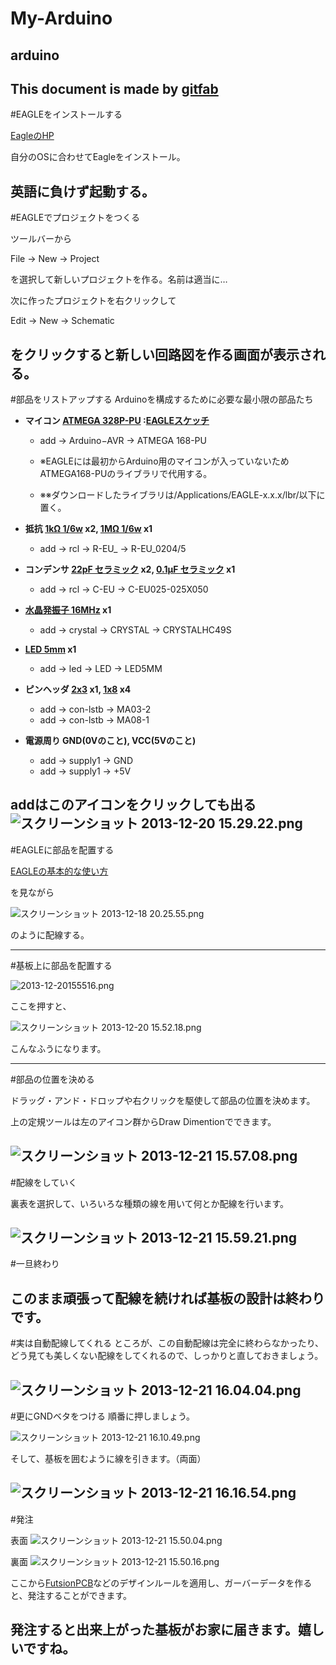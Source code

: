 # My-Arduino
## arduino
This document is made by [gitfab](http://gitfab.org)
---
#EAGLEをインストールする

[EagleのHP](http://www.cadsoftusa.com/download-eagle/?language=en)

自分のOSに合わせてEagleをインストール。

英語に負けず起動する。
---
#EAGLEでプロジェクトをつくる

ツールバーから

File -&gt; New -&gt; Project

を選択して新しいプロジェクトを作る。名前は適当に…

次に作ったプロジェクトを右クリックして

Edit -&gt; New -&gt; Schematic

をクリックすると新しい回路図を作る画面が表示される。
---
#部品をリストアップする
Arduinoを構成するために必要な最小限の部品たち

* **マイコン [ATMEGA 328P-PU](http://akizukidenshi.com/catalog/g/gI-03142/) :[EAGLEスケッチ](http://www.faludi.com/2008/10/07/arduino-avr-library-for-eagle-layout-editor/)**
    * add -&gt; Arduino−AVR -&gt; ATMEGA 168-PU

    * ※EAGLEには最初からArduino用のマイコンが入っていないためATMEGA168-PUのライブラリで代用する。

    * ※※ダウンロードしたライブラリは/Applications/EAGLE-x.x.x/lbr/以下に置く。


* **抵抗 [1kΩ 1/6w](http://akizukidenshi.com/catalog/g/gR-16102/) x2, [1MΩ 1/6w](http://akizukidenshi.com/catalog/g/gR-16105/) x1**
    * add -&gt; rcl -&gt; R-EU_ -&gt; R-EU_0204/5

* **コンデンサ [22pF セラミック](http://akizukidenshi.com/catalog/g/gP-04060/) x2, [0.1μF セラミック](http://akizukidenshi.com/catalog/g/gP-00090/) x1**
    * add -&gt; rcl -&gt; C-EU -&gt; C-EU025-025X050

* **[水晶発振子 16MHz](http://akizukidenshi.com/catalog/g/gP-00545/) x1**
    * add -&gt; crystal -&gt; CRYSTAL -&gt; CRYSTALHC49S

* **[LED 5mm](http://akizukidenshi.com/catalog/g/gI-04781/) x1**
    * add -&gt; led -&gt; LED -&gt; LED5MM

* **ピンヘッダ [2x3](http://akizukidenshi.com/catalog/g/gC-00082/) x1, [1x8](http://akizukidenshi.com/catalog/g/gC-00167/) x4**
    * add -&gt; con-lstb -&gt; MA03-2
    * add -&gt; con-lstb -&gt; MA08-1

* **電源周り GND(0Vのこと), VCC(5Vのこと)**
    * add -&gt; supply1 -&gt; GND
    * add -&gt; supply1 -&gt; +5V


addはこのアイコンをクリックしても出る
![スクリーンショット 2013-12-20 15.29.22.png](https://raw.github.com/EnsekiTT/My-Arduino/master/gitfab/resources/スクリーンショット-2013-12-20-15.29.22.png)
---
#EAGLEに部品を配置する

[EAGLEの基本的な使い方](http://www.picfun.com/Eagleframe.html)

を見ながら

![スクリーンショット 2013-12-18 20.25.55.png](https://raw.github.com/EnsekiTT/My-Arduino/master/gitfab/resources/スクリーンショット-2013-12-18-20.25.55.png)

のように配線する。

---
#基板上に部品を配置する

![2013-12-20155516.png](https://raw.github.com/EnsekiTT/My-Arduino/master/)

ここを押すと、

![スクリーンショット 2013-12-20 15.52.18.png](https://raw.github.com/EnsekiTT/My-Arduino/master/)

こんなふうになります。

---
#部品の位置を決める

ドラッグ・アンド・ドロップや右クリックを駆使して部品の位置を決めます。

上の定規ツールは左のアイコン群からDraw Dimentionでできます。

![スクリーンショット 2013-12-21 15.57.08.png](https://raw.github.com/EnsekiTT/My-Arduino/master/)
---
#配線をしていく



裏表を選択して、いろいろな種類の線を用いて何とか配線を行います。

![スクリーンショット 2013-12-21 15.59.21.png](https://raw.github.com/EnsekiTT/My-Arduino/master/)
---
#一旦終わり

このまま頑張って配線を続ければ基板の設計は終わりです。
---
#実は自動配線してくれる
ところが、この自動配線は完全に終わらなかったり、どう見ても美しくない配線をしてくれるので、しっかりと直しておきましょう。

![スクリーンショット 2013-12-21 16.04.04.png](https://raw.github.com/EnsekiTT/My-Arduino/master/)
---
#更にGNDベタをつける
順番に押しましょう。

![スクリーンショット 2013-12-21 16.10.49.png](https://raw.github.com/EnsekiTT/My-Arduino/master/)

そして、基板を囲むように線を引きます。（両面）



![スクリーンショット 2013-12-21 16.16.54.png](https://raw.github.com/EnsekiTT/My-Arduino/master/)
---
#発注

表面
![スクリーンショット 2013-12-21 15.50.04.png](https://raw.github.com/EnsekiTT/My-Arduino/master/)

裏面
![スクリーンショット 2013-12-21 15.50.16.png](https://raw.github.com/EnsekiTT/My-Arduino/master/)

ここから[FutsionPCB](http://www.seeedstudio.com/service/index.php?r=site/pcbService)などのデザインルールを適用し、ガーバーデータを作ると、発注することができます。

発注すると出来上がった基板がお家に届きます。嬉しいですね。
---
